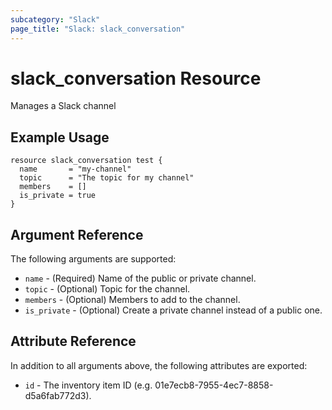 ```yaml
---
subcategory: "Slack"
page_title: "Slack: slack_conversation"
---
```


# slack_conversation Resource

Manages a Slack channel

## Example Usage

```hcl
resource slack_conversation test {
  name       = "my-channel"
  topic      = "The topic for my channel"
  members    = []
  is_private = true
}
```

## Argument Reference

The following arguments are supported:

* `name` - (Required) Name of the public or private channel.
* `topic` - (Optional) Topic for the channel.
* `members` - (Optional) Members to add to the channel.
* `is_private` - (Optional) Create a private channel instead of a public one.

## Attribute Reference

In addition to all arguments above, the following attributes are exported:

* `id` - The inventory item ID (e.g. 01e7ecb8-7955-4ec7-8858-d5a6fab772d3).
